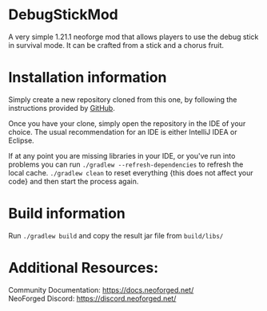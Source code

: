 DebugStickMod
=======
A very simple 1.21.1 neoforge mod that allows players to use the debug stick in survival mode. It can be crafted from a stick and a chorus fruit.

Installation information
=======

Simply create a new repository cloned from this one, by following the
instructions provided by [GitHub](https://docs.github.com/en/repositories/creating-and-managing-repositories/creating-a-repository-from-a-template).

Once you have your clone, simply open the repository in the IDE of your choice. The usual recommendation for an IDE is either IntelliJ IDEA or Eclipse.

If at any point you are missing libraries in your IDE, or you've run into problems you can
run `./gradlew --refresh-dependencies` to refresh the local cache. `./gradlew clean` to reset everything 
{this does not affect your code} and then start the process again.

Build information
=======
Run `./gradlew build` and copy the result jar file from `build/libs/`

Additional Resources: 
==========
Community Documentation: https://docs.neoforged.net/  
NeoForged Discord: https://discord.neoforged.net/
